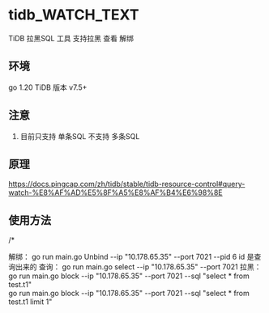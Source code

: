 # tidb_WATCH_TEXT

TiDB 拉黑SQL 工具 
支持拉黑 
查看 
解绑
##  环境
go 1.20
TiDB 版本 v7.5+
##  注意
1. 目前只支持 单条SQL  不支持 多条SQL

##  原理
https://docs.pingcap.com/zh/tidb/stable/tidb-resource-control#query-watch-%E8%AF%AD%E5%8F%A5%E8%AF%B4%E6%98%8E


## 使用方法
/*

 解绑：
 go run main.go Unbind --ip "10.178.65.35" --port 7021 --pid 6  id 是查询出来的
查询：
 go run main.go select --ip "10.178.65.35" --port 7021
 拉黑：
 go run main.go block --ip "10.178.65.35" --port 7021 --sql "select * from test.t1"   
 go run main.go block --ip "10.178.65.35" --port 7021 --sql "select * from test.t1 limit 1"   
